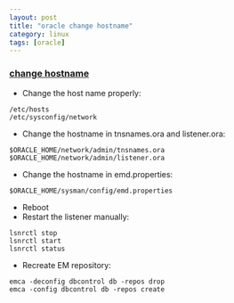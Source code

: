 ```yaml
---
layout: post
title: "oracle change hostname"
category: linux
tags: [oracle]
---
```


###  [change hostname](https://dbawiki.wordpress.com/2012/10/24/hostname-change-at-linux-with-oracle-db/)


+ Change the host name properly:

```
/etc/hosts
/etc/sysconfig/network
```

+ Change the hostname in tnsnames.ora and listener.ora:

```
$ORACLE_HOME/network/admin/tnsnames.ora
$ORACLE_HOME/network/admin/listener.ora
```

+ Change the hostname in emd.properties:

```
$ORACLE_HOME/sysman/config/emd.properties
```

+ Reboot
+ Restart the listener manually:

```
lsnrctl stop
lsnrctl start
lsnrctl status
```

+ Recreate EM repository:

```
emca -deconfig dbcontrol db -repos drop
emca -config dbcontrol db -repos create
```
